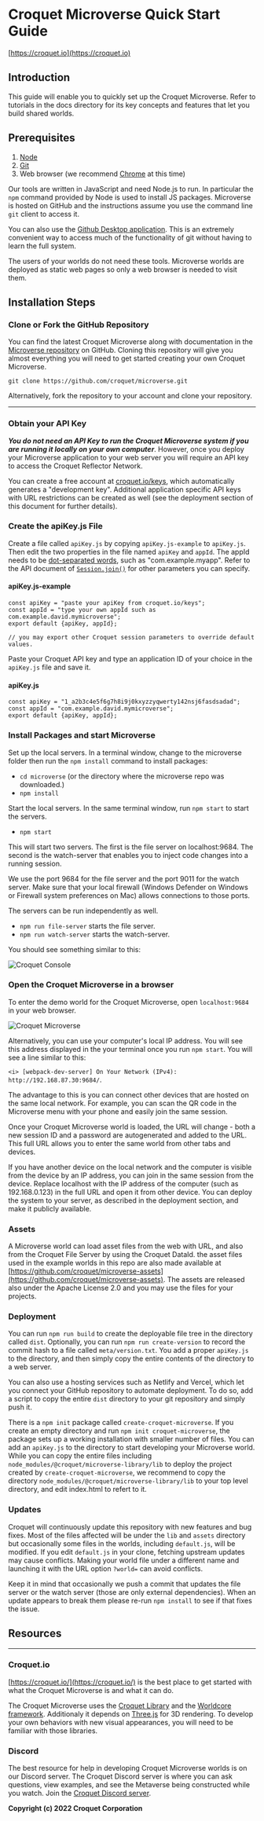 # Croquet Microverse Quick Start Guide

[https://croquet.io](https://croquet.io)

## Introduction

This guide will enable you to quickly set up the Croquet Microverse. Refer to tutorials in the docs directory for its key concepts and features that let you build shared worlds.

## Prerequisites

1. [Node](https://nodejs.org/)
2. [Git](https://git-scm.com)
3. Web browser (we recommend [Chrome](https://chrome.google.com/) at this time)

Our tools are written in JavaScript and need Node.js to run. In particular the `npm` command provided by Node is used to install JS packages. Microverse is hosted on GitHub and the instructions assume you use the command line `git` client to access it.

You can also use the [Github Desktop application](https://desktop.github.com/). This is an extremely convenient way to access much of the functionality of git without having to learn the full system.

The users of your worlds do not need these tools. Microverse worlds are deployed as static web pages so only a web browser is needed to visit them.

## Installation Steps

### Clone or Fork the GitHub Repository

You can find the latest Croquet Microverse along with documentation in the [Microverse repository](https://github.com/croquet/microverse) on GitHub. Cloning this repository will give you almost everything you will need to get started creating your own Croquet Microverse.

`git clone https://github.com/croquet/microverse.git`

Alternatively, fork the repository to your account and clone your repository.

---
### Obtain your API Key

***You do not need an API Key to run the Croquet Microverse system if you are running it locally on your own computer***. However, once you deploy your Microverse application to your web server you will require an API key to access the Croquet Reflector Network.

You can create a free account at [croquet.io/keys](https://croquet.io/keys/), which automatically generates a "development key". Additional application specific API keys with URL restrictions can be created as well (see the deployment section of this document for further details).

### Create the apiKey.js File
Create a file called `apiKey.js` by copying `apiKey.js-example` to `apiKey.js`. Then edit the two properties in the file named `apiKey` and `appId`. The appId needs to be [dot-separated words](https://developer.android.com/studio/build/application-id), such as "com.example.myapp". Refer to the API document of [`Session.join()`](https://croquet.io/docs/croquet/Session.html#.join) for other parameters you can specify.

#### apiKey.js-example

```
const apiKey = "paste your apiKey from croquet.io/keys";
const appId = "type your own appId such as com.example.david.mymicroverse";
export default {apiKey, appId};

// you may export other Croquet session parameters to override default values.
```

Paste your Croquet API key and type an application ID of your choice in the `apiKey.js` file and save it.

#### apiKey.js
```
const apiKey = "1_a2b3c4e5f6g7h8i9j0kxyzzyqwerty142nsj6fasdsadad";
const appId = "com.example.david.mymicroverse";
export default {apiKey, appId};
```

### Install Packages and start Microverse

Set up the local servers. In a terminal window, change to the microverse folder then run the `npm install` command to install packages:
* `cd microverse` (or the directory where the microverse repo was downloaded.)
* `npm install`

Start the local servers.  In the same terminal window, run `npm start` to start the servers.
* `npm start`

This will start two servers. The first is the file server on localhost:9684. The second is the watch-server that enables you to inject code changes into a running session.

We use the port 9684 for the file server and the port 9011 for the watch server. Make sure that your local firewall (Windows Defender on Windows or Firewall system preferences on Mac) allows connections to those ports.

The servers can be run independently as well.
* `npm run file-server` starts the file server.
* `npm run watch-server` starts the watch-server.

You should see something similar to this:

![Croquet Console](assets/console.png)

### Open the Croquet Microverse in a browser

To enter the demo world for the Croquet Microverse, open `localhost:9684` in your web browser. 

![Croquet Microverse](assets/CroquetMicroverseBrowser.png)

Alternatively, you can use your computer's local IP address. You will see this address displayed in the your terminal once you run `npm start`. You will see a line similar to this: 

`<i> [webpack-dev-server] On Your Network (IPv4): http://192.168.87.30:9684/`.

The advantage to this is you can connect other devices that are hosted on the same local network. For example, you can scan the QR code in the Microverse menu with your phone and easily join the same session.

Once your Croquet Microverse world is loaded, the URL will change - both a new session ID and a password are autogenerated and added to the URL. This full URL allows you to enter the same world from other tabs and devices.

If you have another device on the local network and the computer is visible from the device by an IP address, you can join in the same session from the device. Replace localhost with the IP address of the computer (such as 192.168.0.123) in the full URL and open it from other device. You can deploy the system to your server, as described in the deployment section, and make it publicly available.

### Assets

A Microverse world can load asset files from the web with URL, and also from the Croquet File Server by using the Croquet DataId. the asset files used in the example worlds in this repo are also made available at [https://github.com/croquet/microverse-assets](https://github.com/croquet/microverse-assets). The assets are released also under the Apache License 2.0 and you may use the files for your projects.

### Deployment

You can run `npm run build` to create the deployable file tree in the directory called  `dist`. Optionally, you can run `npm run create-version` to record the commit hash to a file called `meta/version.txt`. You add a proper `apiKey.js` to the directory, and then simply copy the entire contents of the directory to a web server.

You can also use a hosting services such as Netlify and Vercel, which let you connect your GitHub repository to automate deployment. To do so, add a script to copy the entire `dist` directory to your git repository and simply push it.

There is a `npm init` package called `create-croquet-microverse`. If you create an empty directory and run `npm init croquet-microverse`, the package sets up a working installation with smaller number of files. You can add an `apiKey.js` to the directory to start developing your Microverse world. While you can copy the entire files including `node_modules/@croquet/microverse-library/lib` to deploy the project created by `create-croquet-microverse`, we recommend to copy the directory `node_modules/@croquet/microverse-library/lib` to your top level directory, and edit index.html to refert to it.

### Updates

Croquet will continuously update this repository with new features and bug fixes. Most of the files affected will be under the `lib` and `assets` directory but occasionally some files in the worlds, including `default.js`, will be modified. If you edit `default.js` in your clone, fetching upstream updates may cause conflicts. Making your world file under a different name and launching it with the URL option `?world=` can avoid conflicts.

Keep it in mind that occasionally we push a commit that updates the file server or the watch server (those are only external dependencies). When an update appears to break them please re-run `npm install` to see if that fixes the issue.

## Resources
---

### Croquet.io
[https://croquet.io/](https://croquet.io/) is the best place to get started with what the Croquet Microverse is and what it can do.

The Croquet Microverse uses the [Croquet Library](https://croquet.io/docs/croquet) and the [Worldcore framework](https://croquet.io/docs/worldcore). Additionaly it depends on [Three.js](https://threejs.org/) for 3D rendering. To develop your own behaviors with new visual appearances, you will need to be familiar with those libraries.

### Discord

The best resource for help in developing Croquet Microverse worlds is on our Discord server. The Croquet Discord server is where you can ask questions, view examples, and see the Metaverse being constructed while you watch. Join the [Croquet Discord server](https://croquet.io/discord).

**Copyright (c) 2022 Croquet Corporation**
